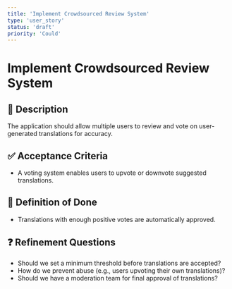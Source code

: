 ```yaml
---
title: 'Implement Crowdsourced Review System'
type: 'user_story'
status: 'draft'
priority: 'Could'
---
```


# Implement Crowdsourced Review System

## 📌 Description

The application should allow multiple users to review and vote on user-generated translations for accuracy.

## ✅ Acceptance Criteria

- A voting system enables users to upvote or downvote suggested translations.

## 🎯 Definition of Done

- Translations with enough positive votes are automatically approved.

## ❓ Refinement Questions

- Should we set a minimum threshold before translations are accepted?
- How do we prevent abuse (e.g., users upvoting their own translations)?
- Should we have a moderation team for final approval of translations?
